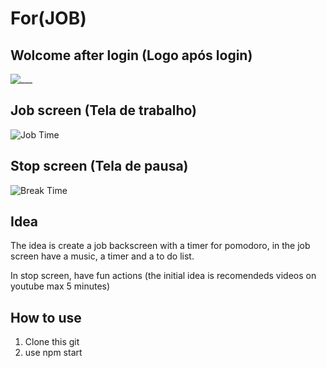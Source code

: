 # For(JOB)
## Wolcome after login (Logo após login)
![___](https://user-images.githubusercontent.com/83098581/132108696-e3c69166-8370-428a-8156-3d21eee2e907.png)


## Job screen (Tela de trabalho)
![Job Time](https://user-images.githubusercontent.com/83098581/132108700-cdec3bf3-df97-4132-8b64-f45eec9be38d.png)

## Stop screen (Tela de pausa)
![Break Time](https://user-images.githubusercontent.com/83098581/132108698-0136617b-c064-4160-88c1-0701570581f2.png)

## Idea
The idea is create a job backscreen with a timer for pomodoro, in the job screen have a music, a timer and a to do list.

In stop screen, have fun actions (the initial idea is recomendeds videos on youtube max 5 minutes)

## How to use
1. Clone this git
2. use npm start

